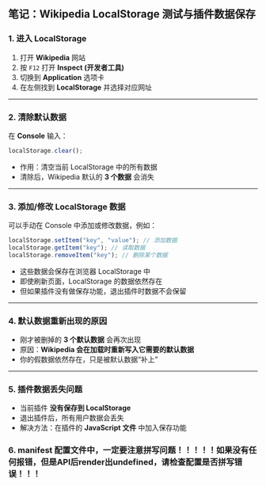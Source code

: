 ## 笔记：Wikipedia LocalStorage 测试与插件数据保存

### 1. 进入 LocalStorage

1. 打开 **Wikipedia** 网站
2. 按 `F12` 打开 **Inspect (开发者工具)**
3. 切换到 **Application** 选项卡
4. 在左侧找到 **LocalStorage** 并选择对应网址

---

### 2. 清除默认数据

在 **Console** 输入：

```javascript
localStorage.clear();
```

* 作用：清空当前 LocalStorage 中的所有数据
* 清除后，Wikipedia 默认的 **3 个数据** 会消失

---

### 3. 添加/修改 LocalStorage 数据

可以手动在 Console 中添加或修改数据，例如：

```javascript
localStorage.setItem("key", "value"); // 添加数据
localStorage.getItem("key"); // 读取数据
localStorage.removeItem("key"); // 删除某个数据
```

* 这些数据会保存在浏览器 LocalStorage 中
* 即使刷新页面，LocalStorage 的数据依然存在
* 但如果插件没有做保存功能，退出插件时数据不会保留

---

### 4. 默认数据重新出现的原因

* 刚才被删掉的 **3 个默认数据** 会再次出现
* 原因：**Wikipedia 会在加载时重新写入它需要的默认数据**
* 你的假数据依然存在，只是被默认数据“补上”

---

### 5. 插件数据丢失问题

* 当前插件 **没有保存到 LocalStorage**
* 退出插件后，所有用户数据会丢失
* 解决方法：在插件的 **JavaScript 文件** 中加入保存功能


### 6. manifest 配置文件中，一定要注意拼写问题！！！！！如果没有任何报错，但是API后render出undefined，请检查配置是否拼写错误！！！
